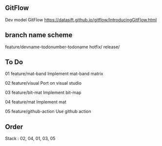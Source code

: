 
## GitFlow

Dev model GitFlow https://datasift.github.io/gitflow/IntroducingGitFlow.html


## branch name scheme

feature/devname-todonumber-todoname
hotfix/
release/


## To Do

01 feature/mat-band
 Implement mat-band matrix

02 feature/visual
 Port on visual studio

03 feature/bit-mat
 Implement bit-map

04 feature/mat
 Implement mat

05 feature/github-action
 Use github action


## Order
Stack : 02, 04, 01, 03, 05


